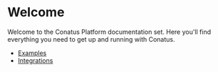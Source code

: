 # Welcome

Welcome to the Conatus Platform documentation set. Here you'll find everything you need to get up and running with Conatus.

- [Examples](examples.md)
- [Integrations](integrations.md)
